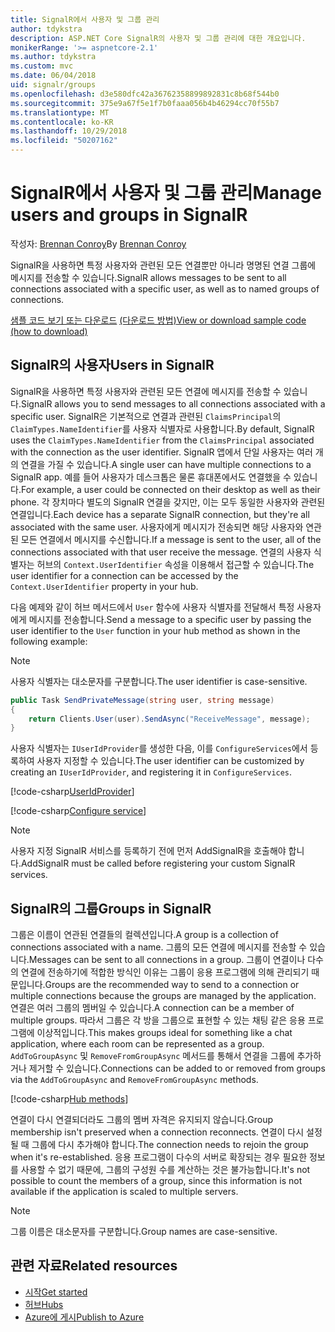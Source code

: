 ```yaml
---
title: SignalR에서 사용자 및 그룹 관리
author: tdykstra
description: ASP.NET Core SignalR의 사용자 및 그룹 관리에 대한 개요입니다.
monikerRange: '>= aspnetcore-2.1'
ms.author: tdykstra
ms.custom: mvc
ms.date: 06/04/2018
uid: signalr/groups
ms.openlocfilehash: d3e580dfc42a36762358899892831c8b68f544b0
ms.sourcegitcommit: 375e9a67f5e1f7b0faaa056b4b46294cc70f55b7
ms.translationtype: MT
ms.contentlocale: ko-KR
ms.lasthandoff: 10/29/2018
ms.locfileid: "50207162"
---
```

# <a name="manage-users-and-groups-in-signalr"></a><span data-ttu-id="7dc86-103">SignalR에서 사용자 및 그룹 관리</span><span class="sxs-lookup"><span data-stu-id="7dc86-103">Manage users and groups in SignalR</span></span>

<span data-ttu-id="7dc86-104">작성자: [Brennan Conroy](https://github.com/BrennanConroy)</span><span class="sxs-lookup"><span data-stu-id="7dc86-104">By [Brennan Conroy](https://github.com/BrennanConroy)</span></span>

<span data-ttu-id="7dc86-105">SignalR을 사용하면 특정 사용자와 관련된 모든 연결뿐만 아니라 명명된 연결 그룹에 메시지를 전송할 수 있습니다.</span><span class="sxs-lookup"><span data-stu-id="7dc86-105">SignalR allows messages to be sent to all connections associated with a specific user, as well as to named groups of connections.</span></span>

<span data-ttu-id="7dc86-106">[샘플 코드 보기 또는 다운로드](https://github.com/aspnet/Docs/tree/master/aspnetcore/signalr/groups/sample/) [(다운로드 방법)](xref:index#how-to-download-a-sample)</span><span class="sxs-lookup"><span data-stu-id="7dc86-106">[View or download sample code](https://github.com/aspnet/Docs/tree/master/aspnetcore/signalr/groups/sample/) [(how to download)](xref:index#how-to-download-a-sample)</span></span>

## <a name="users-in-signalr"></a><span data-ttu-id="7dc86-107">SignalR의 사용자</span><span class="sxs-lookup"><span data-stu-id="7dc86-107">Users in SignalR</span></span>

<span data-ttu-id="7dc86-108">SignalR을 사용하면 특정 사용자와 관련된 모든 연결에 메시지를 전송할 수 있습니다.</span><span class="sxs-lookup"><span data-stu-id="7dc86-108">SignalR allows you to send messages to all connections associated with a specific user.</span></span> <span data-ttu-id="7dc86-109">SignalR은 기본적으로 연결과 관련된 `ClaimsPrincipal`의 `ClaimTypes.NameIdentifier`를 사용자 식별자로 사용합니다.</span><span class="sxs-lookup"><span data-stu-id="7dc86-109">By default, SignalR uses the `ClaimTypes.NameIdentifier` from the `ClaimsPrincipal` associated with the connection as the user identifier.</span></span> <span data-ttu-id="7dc86-110">SignalR 앱에서 단일 사용자는 여러 개의 연결을 가질 수 있습니다.</span><span class="sxs-lookup"><span data-stu-id="7dc86-110">A single user can have multiple connections to a SignalR app.</span></span> <span data-ttu-id="7dc86-111">예를 들어 사용자가 데스크톱은 물론 휴대폰에서도 연결했을 수 있습니다.</span><span class="sxs-lookup"><span data-stu-id="7dc86-111">For example, a user could be connected on their desktop as well as their phone.</span></span> <span data-ttu-id="7dc86-112">각 장치마다 별도의 SignalR 연결을 갖지만, 이는 모두 동일한 사용자와 관련된 연결입니다.</span><span class="sxs-lookup"><span data-stu-id="7dc86-112">Each device has a separate SignalR connection, but they're all associated with the same user.</span></span> <span data-ttu-id="7dc86-113">사용자에게 메시지가 전송되면 해당 사용자와 연관된 모든 연결에서 메시지를 수신합니다.</span><span class="sxs-lookup"><span data-stu-id="7dc86-113">If a message is sent to the user, all of the connections associated with that user receive the message.</span></span> <span data-ttu-id="7dc86-114">연결의 사용자 식별자는 허브의 `Context.UserIdentifier` 속성을 이용해서 접근할 수 있습니다.</span><span class="sxs-lookup"><span data-stu-id="7dc86-114">The user identifier for a connection can be accessed by the `Context.UserIdentifier` property in your hub.</span></span>

<span data-ttu-id="7dc86-115">다음 예제와 같이 허브 메서드에서 `User` 함수에 사용자 식별자를 전달해서 특정 사용자에게 메시지를 전송합니다.</span><span class="sxs-lookup"><span data-stu-id="7dc86-115">Send a message to a specific user by passing the user identifier to the `User` function in your hub method as shown in the following example:</span></span>

> [!NOTE]
> <span data-ttu-id="7dc86-116">사용자 식별자는 대소문자를 구분합니다.</span><span class="sxs-lookup"><span data-stu-id="7dc86-116">The user identifier is case-sensitive.</span></span>

```csharp
public Task SendPrivateMessage(string user, string message)
{
    return Clients.User(user).SendAsync("ReceiveMessage", message);
}
```

<span data-ttu-id="7dc86-117">사용자 식별자는 `IUserIdProvider`를 생성한 다음, 이를 `ConfigureServices`에서 등록하여 사용자 지정할 수 있습니다.</span><span class="sxs-lookup"><span data-stu-id="7dc86-117">The user identifier can be customized by creating an `IUserIdProvider`, and registering it in `ConfigureServices`.</span></span>

[!code-csharp[UserIdProvider](groups/sample/customuseridprovider.cs?range=4-10)]

[!code-csharp[Configure service](groups/sample/startup.cs?range=21-22,39-42)]

> [!NOTE]
> <span data-ttu-id="7dc86-118">사용자 지정 SignalR 서비스를 등록하기 전에 먼저 AddSignalR을 호출해야 합니다.</span><span class="sxs-lookup"><span data-stu-id="7dc86-118">AddSignalR must be called before registering your custom SignalR services.</span></span>

## <a name="groups-in-signalr"></a><span data-ttu-id="7dc86-119">SignalR의 그룹</span><span class="sxs-lookup"><span data-stu-id="7dc86-119">Groups in SignalR</span></span>

<span data-ttu-id="7dc86-120">그룹은 이름이 연관된 연결들의 컬렉션입니다.</span><span class="sxs-lookup"><span data-stu-id="7dc86-120">A group is a collection of connections associated with a name.</span></span> <span data-ttu-id="7dc86-121">그룹의 모든 연결에 메시지를 전송할 수 있습니다.</span><span class="sxs-lookup"><span data-stu-id="7dc86-121">Messages can be sent to all connections in a group.</span></span> <span data-ttu-id="7dc86-122">그룹이 연결이나 다수의 연결에 전송하기에 적합한 방식인 이유는 그룹이 응용 프로그램에 의해 관리되기 때문입니다.</span><span class="sxs-lookup"><span data-stu-id="7dc86-122">Groups are the recommended way to send to a connection or multiple connections because the groups are managed by the application.</span></span> <span data-ttu-id="7dc86-123">연결은 여러 그룹의 멤버일 수 있습니다.</span><span class="sxs-lookup"><span data-stu-id="7dc86-123">A connection can be a member of multiple groups.</span></span> <span data-ttu-id="7dc86-124">따라서 그룹은 각 방을 그룹으로 표현할 수 있는 채팅 같은 응용 프로그램에 이상적입니다.</span><span class="sxs-lookup"><span data-stu-id="7dc86-124">This makes groups ideal for something like a chat application, where each room can be represented as a group.</span></span> <span data-ttu-id="7dc86-125">`AddToGroupAsync` 및 `RemoveFromGroupAsync` 메서드를 통해서 연결을 그룹에 추가하거나 제거할 수 있습니다.</span><span class="sxs-lookup"><span data-stu-id="7dc86-125">Connections can be added to or removed from groups via the `AddToGroupAsync` and `RemoveFromGroupAsync` methods.</span></span>

[!code-csharp[Hub methods](groups/sample/hubs/chathub.cs?range=15-27)]

<span data-ttu-id="7dc86-126">연결이 다시 연결되더라도 그룹의 멤버 자격은 유지되지 않습니다.</span><span class="sxs-lookup"><span data-stu-id="7dc86-126">Group membership isn't preserved when a connection reconnects.</span></span> <span data-ttu-id="7dc86-127">연결이 다시 설정될 때 그룹에 다시 추가해야 합니다.</span><span class="sxs-lookup"><span data-stu-id="7dc86-127">The connection needs to rejoin the group when it's re-established.</span></span> <span data-ttu-id="7dc86-128">응용 프로그램이 다수의 서버로 확장되는 경우 필요한 정보를 사용할 수 없기 때문에, 그룹의 구성원 수를 계산하는 것은 불가능합니다.</span><span class="sxs-lookup"><span data-stu-id="7dc86-128">It's not possible to count the members of a group, since this information is not available if the application is scaled to multiple servers.</span></span>

> [!NOTE]
> <span data-ttu-id="7dc86-129">그룹 이름은 대소문자를 구분합니다.</span><span class="sxs-lookup"><span data-stu-id="7dc86-129">Group names are case-sensitive.</span></span>

## <a name="related-resources"></a><span data-ttu-id="7dc86-130">관련 자료</span><span class="sxs-lookup"><span data-stu-id="7dc86-130">Related resources</span></span>

* [<span data-ttu-id="7dc86-131">시작</span><span class="sxs-lookup"><span data-stu-id="7dc86-131">Get started</span></span>](xref:tutorials/signalr)
* [<span data-ttu-id="7dc86-132">허브</span><span class="sxs-lookup"><span data-stu-id="7dc86-132">Hubs</span></span>](xref:signalr/hubs)
* [<span data-ttu-id="7dc86-133">Azure에 게시</span><span class="sxs-lookup"><span data-stu-id="7dc86-133">Publish to Azure</span></span>](xref:signalr/publish-to-azure-web-app)

